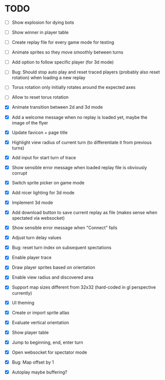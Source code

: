 TODO
====

- [ ] Show explosion for dying bots
- [ ] Show winner in player table
- [ ] Create replay file for every game mode for testing
- [ ] Animate sprites so they move smoothly between turns
- [ ] Add option to follow specific player (for 3d mode)
- [ ] Bug: Should stop auto play and reset traced players (probably also reset rotation) when loading a new replay
- [ ] Torus rotation only initially rotates around the expected axes
- [ ] Allow to reset torus rotation

- [X] Animate transition between 2d and 3d mode
- [X] Add a welcome message when no replay is loaded yet, maybe the image of the flyer
- [X] Update favicon + page title
- [X] Highlight view radius of current turn (to differentiate it from previous turns)
- [X] Add input for start turn of trace
- [X] Show sensible error message when loaded replay file is obviously corrupt
- [X] Switch sprite picker on game mode
- [X] Add nicer lighting for 3d mode
- [X] Implement 3d mode
- [X] Add download button to save current replay as file (makes sense when spectated via websocket)
- [X] Show sensible error message when "Connect" fails
- [X] Adjust turn delay values
- [X] Bug: reset turn index on subsequent spectations
- [X] Enable player trace
- [X] Draw player sprites based on orientation
- [X] Enable view radius and discovered area
- [X] Support map sizes different from 32x32 (hard-coded in gl perspective currently)
- [X] UI theming
- [X] Create or import sprite atlas
- [X] Evaluate vertical orientation
- [X] Show player table
- [X] Jump to beginning, end, enter turn
- [X] Open websocket for spectator mode
- [X] Bug: Map offset by 1
- [X] Autoplay maybe buffering?
